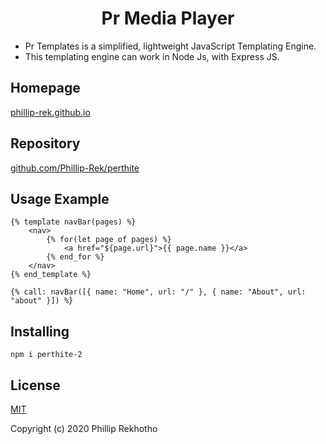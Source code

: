 
# <div align="center"> Pr Media Player </div>

- Pr Templates is a simplified, lightweight JavaScript Templating Engine. 
- This templating engine can work in Node Js, with Express JS.

## Homepage 
[phillip-rek.github.io](https://Phillip-Rek.github.io/)

## Repository
[github.com/Phillip-Rek/perthite](https://github.com/Phillip-Rek/pr-templates)

##  Usage Example 

```
{% template navBar(pages) %}
    <nav>
        {% for(let page of pages) %}
            <a href="${page.url}">{{ page.name }}</a>
        {% end_for %} 
    </nav>
{% end_template %}

{% call: navBar([{ name: "Home", url: "/" }, { name: "About", url: "about" }]) %}
```

## Installing 

```npm i perthite-2```

## License
[MIT](https://opensource.org/licenses/MIT)

Copyright (c) 2020 Phillip Rekhotho


